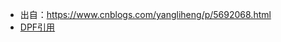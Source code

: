 - 出自：https://www.cnblogs.com/yangliheng/p/5692068.html
- [DPF引用](https://github.com/better-yulong/StudyNote-Resource/blob/master/StudyNote-Resource/tech/LB/%5BLB-1%5DLVS%20%E4%BB%8B%E7%BB%8D%E4%BB%A5%E5%8F%8A%E9%85%8D%E7%BD%AE%E5%BA%94%E7%94%A8.pdf)

